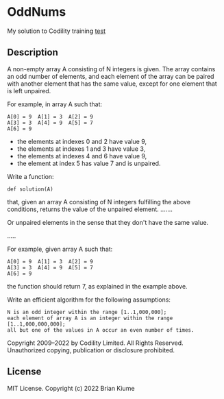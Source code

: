 # OddNums

My solution to Codility training [test](https://app.codility.com/programmers/lessons/2-arrays/odd_occurrences_in_array/)

## Description


A non-empty array A consisting of N integers is given. The array contains an odd number of elements, 
and each element of the array can be paired with another element that has the same value, except for one element that is left unpaired.

For example, in array A such that:

    A[0] = 9  A[1] = 3  A[2] = 9
    A[3] = 3  A[4] = 9  A[5] = 7
    A[6] = 9

* the elements at indexes 0 and 2 have value 9,
* the elements at indexes 1 and 3 have value 3,
* the elements at indexes 4 and 6 have value 9,
* the element at index 5 has value 7 and is unpaired.

Write a function:

    def solution(A)

that, given an array A consisting of N integers fulfilling the above conditions, returns the value of the unpaired element.
.......

Or unpaired elements in the sense that they don't have the same value.

.....

For example, given array A such that:

    A[0] = 9  A[1] = 3  A[2] = 9
    A[3] = 3  A[4] = 9  A[5] = 7
    A[6] = 9

the function should return 7, as explained in the example above.

Write an efficient algorithm for the following assumptions:

    N is an odd integer within the range [1..1,000,000];
    each element of array A is an integer within the range [1..1,000,000,000];
    all but one of the values in A occur an even number of times.

Copyright 2009–2022 by Codility Limited. All Rights Reserved. Unauthorized copying, publication or disclosure prohibited.

## License
MIT License. Copyright (c) 2022 Brian Kiume
